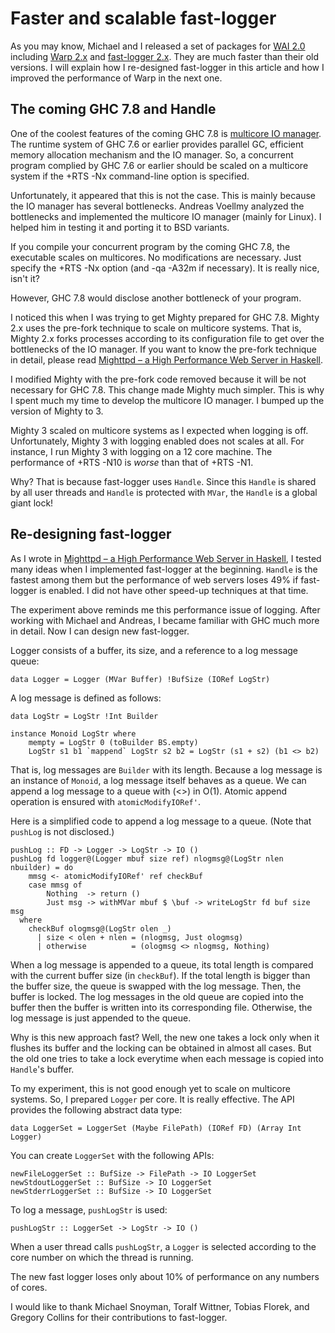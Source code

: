 # Faster and scalable fast-logger

As you may know, Michael and I released a set of packages for [WAI 2.0](http://hackage.haskell.org/package/wai) including [Warp 2.x](http://hackage.haskell.org/package/warp) and [fast-logger 2.x](http://hackage.haskell.org/package/fast-logger).
They are much faster than their old versions.
I will explain how I re-designed fast-logger in this article and how I improved the performance of Warp in the next one.

## The coming GHC 7.8 and Handle

One of the coolest features of the coming GHC 7.8 is [multicore IO manager](http://haskell.cs.yale.edu/wp-content/uploads/2013/08/hask035-voellmy.pdf).
The runtime system of GHC 7.6 or earlier provides parallel GC, efficient memory allocation mechanism and the IO manager.
So, a concurrent program complied by GHC 7.6 or earlier should be scaled on a multicore system if the +RTS -Nx command-line option is specified.

Unfortunately, it appeared that this is not the case.
This is mainly because the IO manager has several bottlenecks.
Andreas Voellmy analyzed the bottlenecks and implemented the multicore IO manager (mainly for Linux).
I helped him in testing it and porting it to BSD variants. 

If you compile your concurrent program by the coming GHC 7.8, the executable scales on multicores.
No modifications are necessary.
Just specify the +RTS -Nx option (and -qa -A32m if necessary).
It is really nice, isn't it?

However, GHC 7.8 would disclose another bottleneck of your program.

I noticed this when I was trying to get Mighty prepared for GHC 7.8.
Mighty 2.x uses the pre-fork technique to scale on multicore systems.
That is, Mighty 2.x forks processes according to its configuration file to get over the bottlenecks of the IO manager.
If you want to know the pre-fork technique in detail, please read [Mighttpd – a High Performance Web Server in Haskell](http://themonadreader.wordpress.com/2011/10/26/issue-19/).

I modified Mighty with the pre-fork code removed because it will be not necessary for GHC 7.8.
This change made Mighty much simpler.
This is why I spent much my time to develop the multicore IO manager.
I bumped up the version of Mighty to 3.

Mighty 3 scaled on multicore systems as I expected when logging is off. Unfortunately, Mighty 3 with logging enabled does not scales at all.
For instance, I run Mighty 3 with logging on a 12 core machine.
The performance of +RTS -N10 is *worse* than that of +RTS -N1.

Why? That is because fast-logger uses `Handle`. Since this `Handle` is shared by all user threads and `Handle` is protected with `MVar`, the `Handle` is a global giant lock!

## Re-designing fast-logger

As I wrote in [Mighttpd – a High Performance Web Server in Haskell](http://themonadreader.wordpress.com/2011/10/26/issue-19/), I tested many ideas when I implemented fast-logger at the beginning. `Handle` is the fastest among them but the performance of web servers loses 49% if fast-logger is enabled. I did not have other speed-up techniques at that time.

The experiment above reminds me this performance issue of logging. After working with Michael and Andreas, I became familiar with GHC much more in detail. Now I can design new fast-logger.

Logger consists of a buffer, its size, and a reference to a log message queue:

    data Logger = Logger (MVar Buffer) !BufSize (IORef LogStr)

A log message is defined as follows:

    data LogStr = LogStr !Int Builder

    instance Monoid LogStr where
        mempty = LogStr 0 (toBuilder BS.empty)
        LogStr s1 b1 `mappend` LogStr s2 b2 = LogStr (s1 + s2) (b1 <> b2)

That is, log messages are `Builder` with its length. Because a log message is an instance of `Monoid`, a log message itself behaves as a queue. We can append a log message to a queue with (<>) in O(1). Atomic append operation is ensured with `atomicModifyIORef'`.

Here is a simplified code to append a log message to a queue. (Note that `pushLog` is not disclosed.)

    pushLog :: FD -> Logger -> LogStr -> IO ()
    pushLog fd logger@(Logger mbuf size ref) nlogmsg@(LogStr nlen nbuilder) = do
        mmsg <- atomicModifyIORef' ref checkBuf
        case mmsg of
            Nothing  -> return ()
            Just msg -> withMVar mbuf $ \buf -> writeLogStr fd buf size msg
      where
        checkBuf ologmsg@(LogStr olen _)
          | size < olen + nlen = (nlogmsg, Just ologmsg)
          | otherwise          = (ologmsg <> nlogmsg, Nothing)


When a log message is appended to a queue, its total length is compared with the current buffer size (in `checkBuf`). If the total length is bigger than the buffer size, the queue is swapped with the log message. Then, the buffer is locked. The log messages in the old queue are copied into the buffer then the buffer is written into its corresponding file. Otherwise, the log message is just appended to the queue.

Why is this new approach fast? Well, the new one takes a lock only when it flushes its buffer and the locking can be obtained in almost all cases. But the old one tries to take a lock everytime when each message is copied into `Handle`'s buffer.

To my experiment, this is not good enough yet to scale on multicore systems. So, I prepared `Logger` per core.
It is really effective.
The API provides the following abstract data type:

    data LoggerSet = LoggerSet (Maybe FilePath) (IORef FD) (Array Int Logger)

You can create `LoggerSet` with the following APIs:

    newFileLoggerSet :: BufSize -> FilePath -> IO LoggerSet
    newStdoutLoggerSet :: BufSize -> IO LoggerSet
    newStderrLoggerSet :: BufSize -> IO LoggerSet

To log a message, `pushLogStr` is used:

    pushLogStr :: LoggerSet -> LogStr -> IO ()

When a user thread calls `pushLogStr`, a `Logger` is selected according to the core number on which the thread is running.

The new fast logger loses only about 10% of performance on any numbers of cores.

I would like to thank Michael Snoyman, Toralf Wittner, Tobias Florek, and Gregory Collins for their contributions to fast-logger.
